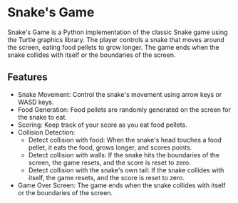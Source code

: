 
# Snake's Game


Snake's Game is a Python implementation of the classic Snake game using the Turtle graphics library. The player controls a snake that moves around the screen, eating food pellets to grow longer. The game ends when the snake collides with itself or the boundaries of the screen.

## Features

- Snake Movement:
Control the snake's movement using arrow keys or WASD keys.
- Food Generation:
 Food pellets are randomly generated on the screen for the snake to eat.
- Scoring:
 Keep track of your score as you eat food pellets.
- Collision Detection:
    - Detect collision with food:
        When the snake's head touches a food pellet, it eats the food, grows longer, and scores points.
    - Detect collision with walls:
        If the snake hits the boundaries of the screen, the game resets, and the score is reset to zero.
    - Detect collision with the snake's own tail:
        If the snake collides with itself, the game resets, and the score is reset to zero.
- Game Over Screen:
 The game ends when the snake collides with itself or the boundaries of the screen.

